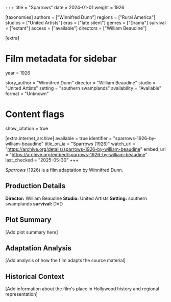+++
title = "Sparrows"
date = 2024-01-01
weight = 1926

[taxonomies]
authors = ["Winnifred Dunn"]
regions = ["Rural America"]
studios = ["United Artists"]
eras = ["late silent"]
genres = ["Drama"]
survival = ["extant"]
access = ["available"]
directors = ["William Beaudine"]

[extra]
# Film metadata for sidebar
year = 1926


story_author = "Winnifred Dunn"
director = "William Beaudine"
studio = "United Artists"
setting = "southern swamplands"
availability = "Available"
format = "Unknown"

# Content flags
show_citation = true

[extra.internet_archive]
available = true
identifier = "sparrows-1926-by-william-beaudine"
title_on_ia = "Sparrows (1926)"
watch_url = "https://archive.org/details/sparrows-1926-by-william-beaudine"
embed_url = "https://archive.org/embed/sparrows-1926-by-william-beaudine"
last_checked = "2025-05-30"
+++

*Sparrows* (1926) is a film adaptation by Winnifred Dunn.

## Production Details

**Director:** William Beaudine
**Studio:** United Artists
**Setting:** southern swamplands
**survival:** DVD

## Plot Summary

[Add plot summary here]

## Adaptation Analysis

[Add analysis of how the film adapts the source material]

## Historical Context

[Add information about the film's place in Hollywood history and regional representation]